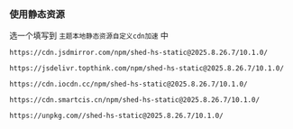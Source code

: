 ### 使用静态资源

选一个填写到 `主题本地静态资源自定义cdn加速` 中

```
https://cdn.jsdmirror.com/npm/shed-hs-static@2025.8.26.7/10.1.0/
```

```
https://jsdelivr.topthink.com/npm/shed-hs-static@2025.8.26.7/10.1.0/
```

```
https://cdn.iocdn.cc/npm/shed-hs-static@2025.8.26.7/10.1.0/
```

```
https://cdn.smartcis.cn/npm/shed-hs-static@2025.8.26.7/10.1.0/
```

```
https://unpkg.com//shed-hs-static@2025.8.26.7/10.1.0/
```